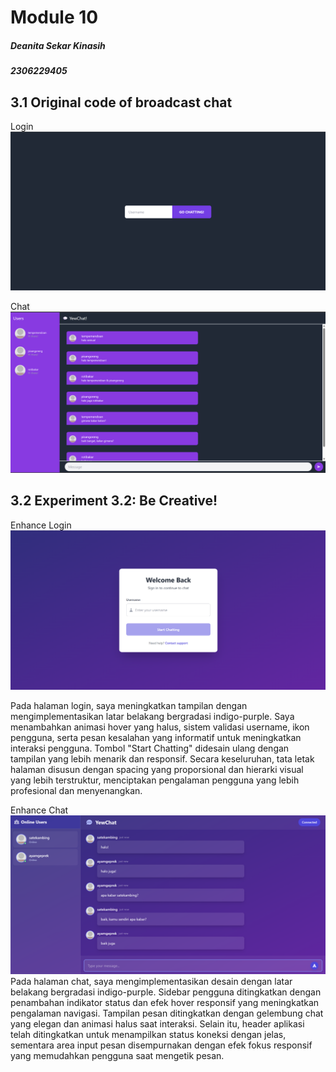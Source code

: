 # Module 10
##### Deanita Sekar Kinasih
##### 2306229405

## 3.1 Original code of broadcast chat
Login
![login](images/3_1_login.png)

Chat
![chat1](images/3_1_chat.png)

## 3.2 Experiment 3.2: Be Creative!
Enhance Login
![login](images/3_2_login.png)

Pada halaman login, saya meningkatkan tampilan dengan mengimplementasikan latar belakang bergradasi indigo-purple. Saya menambahkan animasi hover yang halus, sistem validasi username, ikon pengguna, serta pesan kesalahan yang informatif untuk meningkatkan interaksi pengguna. Tombol "Start Chatting" didesain ulang dengan tampilan yang lebih menarik dan responsif. Secara keseluruhan, tata letak halaman disusun dengan spacing yang proporsional dan hierarki visual yang lebih terstruktur, menciptakan pengalaman pengguna yang lebih profesional dan menyenangkan.

Enhance Chat
![chat1](images/3_2_chat.png)
Pada halaman chat, saya mengimplementasikan desain dengan latar belakang bergradasi indigo-purple. Sidebar pengguna ditingkatkan dengan penambahan indikator status dan efek hover responsif yang meningkatkan pengalaman navigasi. Tampilan pesan ditingkatkan dengan gelembung chat yang elegan dan animasi halus saat interaksi. Selain itu, header aplikasi telah ditingkatkan untuk menampilkan status koneksi dengan jelas, sementara area input pesan disempurnakan dengan efek fokus responsif yang memudahkan pengguna saat mengetik pesan.